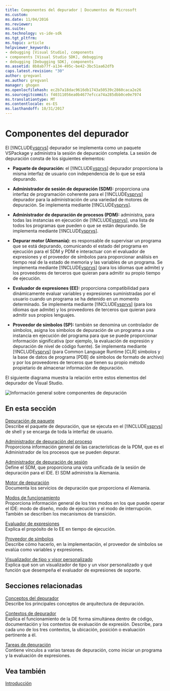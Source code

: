 ```yaml
---
title: Componentes del depurador | Documentos de Microsoft
ms.custom: 
ms.date: 11/04/2016
ms.reviewer: 
ms.suite: 
ms.technology: vs-ide-sdk
ms.tgt_pltfrm: 
ms.topic: article
helpviewer_keywords:
- debugging [Visual Studio], components
- components [Visual Studio SDK], debugging
- debugging [Debugging SDK], components
ms.assetid: 8b8ab77f-a134-495c-be42-3bc51aa62dfb
caps.latest.revision: "30"
author: gregvanl
ms.author: gregvanl
manager: ghogen
ms.openlocfilehash: ec2b7a18dac9616db1743a50539c2860caca2e26
ms.sourcegitcommit: f40311056ea0b4677efcca74a285dbb0ce0e7974
ms.translationtype: MT
ms.contentlocale: es-ES
ms.lasthandoff: 10/31/2017
---
```

# <a name="debugger-components"></a>Componentes del depurador
El [!INCLUDE[vsprvs](../../code-quality/includes/vsprvs_md.md)] depurador se implementa como un paquete VSPackage y administra la sesión de depuración completa. La sesión de depuración consta de los siguientes elementos:  
  
-   **Paquete de depuración:** el [!INCLUDE[vsprvs](../../code-quality/includes/vsprvs_md.md)] depurador proporciona la misma interfaz de usuario con independencia de lo que se está depurando.  
  
-   **Administrador de sesión de depuración (SDM):** proporciona una interfaz de programación coherente para el [!INCLUDE[vsprvs](../../code-quality/includes/vsprvs_md.md)] depurador para la administración de una variedad de motores de depuración. Se implementa mediante [!INCLUDE[vsprvs](../../code-quality/includes/vsprvs_md.md)].  
  
-   **Administrador de depuración de procesos (PDM):** administra, para todas las instancias en ejecución de [!INCLUDE[vsprvs](../../code-quality/includes/vsprvs_md.md)], una lista de todos los programas que pueden o que se están depurando. Se implementa mediante [!INCLUDE[vsprvs](../../code-quality/includes/vsprvs_md.md)].  
  
-   **Depurar motor (Alemania):** es responsable de supervisar un programa que se está depurando, comunicando el estado del programa en ejecución para el SDM y PDM e interactuar con el evaluador de expresiones y el proveedor de símbolos para proporcionar análisis en tiempo real de la estado de memoria y las variables de un programa. Se implementa mediante [!INCLUDE[vsprvs](../../code-quality/includes/vsprvs_md.md)] (para los idiomas que admite) y los proveedores de terceros que quieran para admitir su propio tiempo de ejecución.  
  
-   **Evaluador de expresiones (EE):** proporciona compatibilidad para dinámicamente evaluar variables y expresiones suministradas por el usuario cuando un programa se ha detenido en un momento determinado. Se implementa mediante [!INCLUDE[vsprvs](../../code-quality/includes/vsprvs_md.md)] (para los idiomas que admite) y los proveedores de terceros que quieran para admitir sus propios lenguajes.  
  
-   **Proveedor de símbolos (SP):** también se denomina un controlador de símbolos, asigna los símbolos de depuración de un programa a una instancia en ejecución del programa para que se puede proporcionar información significativa (por ejemplo, la evaluación de expresión y depuración de nivel de código fuente). Se implementa mediante [!INCLUDE[vsprvs](../../code-quality/includes/vsprvs_md.md)] (para Common Language Runtime [CLR] símbolos y la base de datos de programa [PDB] de símbolos de formato de archivo) y por los proveedores de terceros que tienen su propio método propietario de almacenar información de depuración.  
  
 El siguiente diagrama muestra la relación entre estos elementos del depurador de Visual Studio.  
  
 ![Información general sobre componentes de depuración](../../extensibility/debugger/media/dbugcompovrview.gif "DBugCompOvrview")  
  
## <a name="in-this-section"></a>En esta sección  
 [Depuración de paquete](../../extensibility/debugger/debug-package.md)  
 Describe el paquete de depuración, que se ejecuta en el [!INCLUDE[vsprvs](../../code-quality/includes/vsprvs_md.md)] de shell y se encarga de toda la interfaz de usuario.  
  
 [Administrador de depuración del proceso](../../extensibility/debugger/process-debug-manager.md)  
 Proporciona información general de las características de la PDM, que es el Administrador de los procesos que se pueden depurar.  
  
 [Administrador de depuración de sesión](../../extensibility/debugger/session-debug-manager.md)  
 Define el SDM, que proporciona una vista unificada de la sesión de depuración para el IDE. El SDM administra la Alemania.  
  
 [Motor de depuración](../../extensibility/debugger/debug-engine.md)  
 Documenta los servicios de depuración que proporciona el Alemania.  
  
 [Modos de funcionamiento](../../extensibility/debugger/operational-modes.md)  
 Proporciona información general de los tres modos en los que puede operar el IDE: modo de diseño, modo de ejecución y el modo de interrupción. También se describen los mecanismos de transición.  
  
 [Evaluador de expresiones](../../extensibility/debugger/expression-evaluator.md)  
 Explica el propósito de lo EE en tiempo de ejecución.  
  
 [Proveedor de símbolos](../../extensibility/debugger/symbol-provider.md)  
 Describe cómo hacerlo, en la implementación, el proveedor de símbolos se evalúa como variables y expresiones.  
  
 [Visualizador de tipo y visor personalizado](../../extensibility/debugger/type-visualizer-and-custom-viewer.md)  
 Explica qué son un visualizador de tipo y un visor personalizado y qué función que desempeña el evaluador de expresiones de soporte.  
  
## <a name="related-sections"></a>Secciones relacionadas  
 [Conceptos del depurador](../../extensibility/debugger/debugger-concepts.md)  
 Describe los principales conceptos de arquitectura de depuración.  
  
 [Contextos de depurador](../../extensibility/debugger/debugger-contexts.md)  
 Explica el funcionamiento de la DE forma simultánea dentro de código, documentación y los contextos de evaluación de expresión. Describe, para cada uno de los tres contextos, la ubicación, posición o evaluación pertinente a él.  
  
 [Tareas de depuración](../../extensibility/debugger/debugging-tasks.md)  
 Contiene vínculos a varias tareas de depuración, como iniciar un programa y la evaluación de expresiones.  
  
## <a name="see-also"></a>Vea también  
 [Introducción](../../extensibility/debugger/getting-started-with-debugger-extensibility.md)
